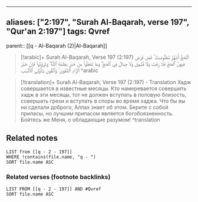
---
aliases: ["2:197", "Surah Al-Baqarah, verse 197", "Qur'an 2:197"]
tags: Qvref
---

parent:: [[q - Al-Baqarah (2)|Al-Baqarah]]

> [!arabic]+ Surah Al-Baqarah, Verse 197 (2:197)
> <span class="quran-arabic">ٱلْحَجُّ أَشْهُرٌ مَّعْلُومَـٰتٌ ۚ فَمَن فَرَضَ فِيهِنَّ ٱلْحَجَّ فَلَا رَفَثَ وَلَا فُسُوقَ وَلَا جِدَالَ فِى ٱلْحَجِّ ۗ وَمَا تَفْعَلُوا۟ مِنْ خَيْرٍ يَعْلَمْهُ ٱللَّهُ ۗ وَتَزَوَّدُوا۟ فَإِنَّ خَيْرَ ٱلزَّادِ ٱلتَّقْوَىٰ ۚ وَٱتَّقُونِ يَـٰٓأُو۟لِى ٱلْأَلْبَـٰبِ</span>
^arabic

> [!translation]+ Surah Al-Baqarah, Verse 197 (2:197) - Translation
> Хадж совершается в известные месяцы. Кто намеревается совершить хадж в эти месяцы, тот не должен вступать в половую близость, совершать грехи и вступать в споры во время хаджа. Что бы вы ни сделали доброго, Аллах знает об этом. Берите с собой припасы, но лучшим припасом является богобоязненность. Бойтесь же Меня, о обладающие разумом!
^translation



## Related notes
```dataview
LIST from [[q - 2 - 197]]
WHERE !contains(file.name, "q - ")
SORT file.name ASC
```

### Related verses (footnote backlinks)
```dataview
LIST FROM [[q - 2 - 197]] AND #Qvref
SORT file.name ASC
```

